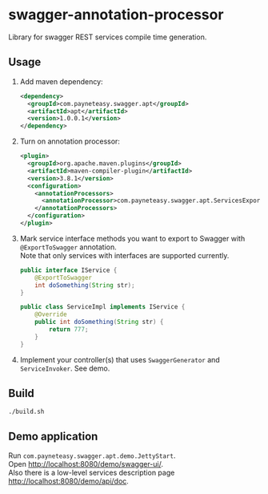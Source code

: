 # swagger-annotation-processor

Library for swagger REST services compile time generation.

## Usage

1. Add maven dependency:
    ```xml
    <dependency>
      <groupId>com.payneteasy.swagger.apt</groupId>
      <artifactId>apt</artifactId>
      <version>1.0.0.1</version>
    </dependency>
    ```
2. Turn on annotation processor:
    ```xml
    <plugin>
      <groupId>org.apache.maven.plugins</groupId>
      <artifactId>maven-compiler-plugin</artifactId>
      <version>3.8.1</version>
      <configuration>
        <annotationProcessors>
          <annotationProcessor>com.payneteasy.swagger.apt.ServicesExportSwaggerProcessor</annotationProcessor>
        </annotationProcessors>
      </configuration>
    </plugin>
    ```
3. Mark service interface methods you want to export to Swagger with `@ExportToSwagger` annotation.  
    Note that only services with interfaces are supported currently.
    ```java
    public interface IService {
        @ExportToSwagger
        int doSomething(String str);
    }
    
    public class ServiceImpl implements IService {
        @Override
        public int doSomething(String str) {
            return 777;
        }
    }
    ```
4. Implement your controller(s) that uses `SwaggerGenerator` and `ServiceInvoker`. See demo.

## Build

```shell script
./build.sh
```

## Demo application

Run `com.payneteasy.swagger.apt.demo.JettyStart`.  
Open <http://localhost:8080/demo/swagger-ui/>.  
Also there is a low-level services description page <http://localhost:8080/demo/api/doc>.
